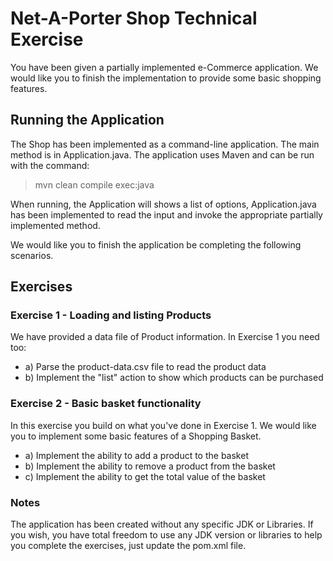 # Net-A-Porter Shop Technical Exercise

You have been given a partially implemented e-Commerce application. We would like you to finish the implementation to provide some basic shopping features.

## Running the Application

The Shop has been implemented as a command-line application. The main method is in Application.java.
The application uses Maven and can be run with the command:

> mvn clean compile exec:java


When running, the Application will shows a list of options, Application.java has been implemented to read the input and invoke the appropriate partially implemented method.

We would like you to finish the application be completing the following scenarios.


## Exercises

### Exercise 1 - Loading and listing Products

We have provided a data file of Product information. In Exercise 1 you need too:

* a) Parse the product-data.csv file to read the product data
* b) Implement the "list" action to show which products can be purchased


### Exercise 2 - Basic basket functionality

In this exercise you build on what you've done in Exercise 1. We would like you to implement some basic features of a Shopping Basket.

* a) Implement the ability to add a product to the basket
* b) Implement the ability to remove a product from the basket
* c) Implement the ability to get the total value of the basket


### Notes

The application has been created without any specific JDK or Libraries. If you wish, you have total freedom to use any JDK version or libraries to help you complete the exercises, just update the pom.xml file.
